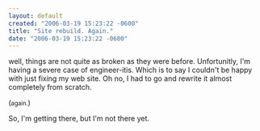 ```yaml
---
layout: default
created: "2006-03-19 15:23:22 -0600"
title: "Site rebuild. Again."
date: "2006-03-19 15:23:22 -0600"
---
```



well, things are not quite as broken as they were before.  Unfortunitly, I'm having a severe case of engineer-itis.  Which is to say I couldn't be happy with just fixing my web site.  Oh no, I had to go and rewrite it almost completely from scratch.

(<small>again.</small>)



So, I'm getting there, but I'm not there yet.


